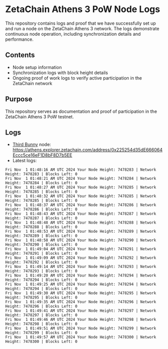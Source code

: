 # ZetaChain Athens 3 PoW Node Logs
This repository contains logs and proof that we have successfully set up and run a node on the ZetaChain Athens 3 network. The logs demonstrate continuous node operation, including synchronization details and performance.

## Contents
- Node setup information
- Synchronization logs with block height details
- Ongoing proof of work logs to verify active participation in the ZetaChain network

## Purpose
This repository serves as documentation and proof of participation in the ZetaChain Athens 3 PoW testnet.

## Logs

- [Third Bunny](https://thirdbunny.xyz/) node: https://athens.explorer.zetachain.com/address/0x225254d35dE666064Eccc5ce16eF1D8bF8D7b5EE
- Latest logs:
```
Fri Nov  1 01:48:16 AM UTC 2024 Your Node Height: 7478283 | Network Height: 7478283 | Blocks Left: 0
Fri Nov  1 01:48:21 AM UTC 2024 Your Node Height: 7478284 | Network Height: 7478284 | Blocks Left: 0
Fri Nov  1 01:48:27 AM UTC 2024 Your Node Height: 7478285 | Network Height: 7478285 | Blocks Left: 0
Fri Nov  1 01:48:32 AM UTC 2024 Your Node Height: 7478285 | Network Height: 7478285 | Blocks Left: 0
Fri Nov  1 01:48:37 AM UTC 2024 Your Node Height: 7478286 | Network Height: 7478286 | Blocks Left: 0
Fri Nov  1 01:48:43 AM UTC 2024 Your Node Height: 7478287 | Network Height: 7478287 | Blocks Left: 0
Fri Nov  1 01:48:48 AM UTC 2024 Your Node Height: 7478288 | Network Height: 7478288 | Blocks Left: 0
Fri Nov  1 01:48:53 AM UTC 2024 Your Node Height: 7478289 | Network Height: 7478289 | Blocks Left: 0
Fri Nov  1 01:48:58 AM UTC 2024 Your Node Height: 7478290 | Network Height: 7478290 | Blocks Left: 0
Fri Nov  1 01:49:04 AM UTC 2024 Your Node Height: 7478291 | Network Height: 7478291 | Blocks Left: 0
Fri Nov  1 01:49:09 AM UTC 2024 Your Node Height: 7478292 | Network Height: 7478292 | Blocks Left: 0
Fri Nov  1 01:49:14 AM UTC 2024 Your Node Height: 7478293 | Network Height: 7478293 | Blocks Left: 0
Fri Nov  1 01:49:20 AM UTC 2024 Your Node Height: 7478294 | Network Height: 7478294 | Blocks Left: 0
Fri Nov  1 01:49:25 AM UTC 2024 Your Node Height: 7478294 | Network Height: 7478294 | Blocks Left: 0
Fri Nov  1 01:49:30 AM UTC 2024 Your Node Height: 7478295 | Network Height: 7478295 | Blocks Left: 0
Fri Nov  1 01:49:35 AM UTC 2024 Your Node Height: 7478296 | Network Height: 7478296 | Blocks Left: 0
Fri Nov  1 01:49:41 AM UTC 2024 Your Node Height: 7478297 | Network Height: 7478297 | Blocks Left: 0
Fri Nov  1 01:49:46 AM UTC 2024 Your Node Height: 7478298 | Network Height: 7478298 | Blocks Left: 0
Fri Nov  1 01:49:51 AM UTC 2024 Your Node Height: 7478299 | Network Height: 7478299 | Blocks Left: 0
Fri Nov  1 01:49:57 AM UTC 2024 Your Node Height: 7478300 | Network Height: 7478300 | Blocks Left: 0
```
